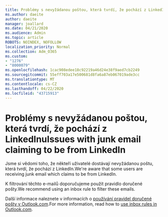 ```yaml
---
title: Problémy s nevyžádanou poštou, která tvrdí, že pochází z LinkedInu
ms.author: daeite
author: daeite
manager: joallard
ms.date: 04/21/2020
ms.audience: Admin
ms.topic: article
ROBOTS: NOINDEX, NOFOLLOW
localization_priority: Normal
ms.collection: Adm_O365
ms.custom:
- "1276"
- "8000079"
ms.openlocfilehash: 1cac908edee18c92219a46d24e38f9aed7cb2249
ms.sourcegitcommit: 55eff703a17e500681d8fa6a87eb067019ade3cc
ms.translationtype: MT
ms.contentlocale: cs-CZ
ms.lasthandoff: 04/22/2020
ms.locfileid: "43715913"
---
```

# <a name="issues-with-junk-email-claiming-to-be-from-linkedin"></a><span data-ttu-id="436e9-102">Problémy s nevyžádanou poštou, která tvrdí, že pochází z LinkedInu</span><span class="sxs-lookup"><span data-stu-id="436e9-102">Issues with junk email claiming to be from LinkedIn</span></span>

<span data-ttu-id="436e9-103">Jsme si vědomi toho, že někteří uživatelé dostávají nevyžádanou poštu, která tvrdí, že pochází z LinkedIn.</span><span class="sxs-lookup"><span data-stu-id="436e9-103">We're aware that some users are receiving junk email which claims to be from LinkedIn.</span></span>

<span data-ttu-id="436e9-104">K filtrování těchto e-mailů doporučujeme použít pravidlo doručené pošty.</span><span class="sxs-lookup"><span data-stu-id="436e9-104">We recommend using an inbox rule to filter these emails.</span></span>

<span data-ttu-id="436e9-105">Další informace naleznete v informacích o [používání pravidel doručené pošty v Outlook.com](https://support.office.com/article/4b094371-a5d7-49bd-8b1b-4e4896a7cc5d?wt.mc_id=Office_Outlook_com_Alchemy).</span><span class="sxs-lookup"><span data-stu-id="436e9-105">For more information, read how to [use inbox rules in Outlook.com](https://support.office.com/article/4b094371-a5d7-49bd-8b1b-4e4896a7cc5d?wt.mc_id=Office_Outlook_com_Alchemy).</span></span>